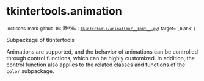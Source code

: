 # tkintertools.animation

<small>:octicons-mark-github-16: 源代码：[`tkintertools/animation/__init__.py`](https://github.com/Xiaokang2022/tkintertools/blob/3.0.0rc4/tkintertools/animation/__init__.py){ target='_blank' }</small>

Subpackage of tkintertools

Animations are supported, and the behavior of animations can be controlled
through control functions, which can be highly customized. In addition, the
control function also applies to the related classes and functions of the
`color` subpackage.


